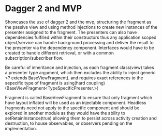 # Dagger 2 and MVP
Showcases the use of dagger 2 and the mvp, structuring the fragment as the passive view and using method injections to create new instances of the presenter assigned to the fragment. The presenters can also have dependencies fulfilled within their constructors thus any application scoped object/service can handle background processing and deliver the result to the presenter via the dependency component. Interfaces would have to be created to handle different retrieval, or with a common subscription/subscriber flow.

Be careful of inheritance and injection, as each fragment class(view) takes a presenter type argument, which then excludes the ability to inject generic <? extends BaseViewFragment), and requires exact references to the sepecific type of fragment is using(hard coupling) (BaseViewFragment<TypeSpecificPresenter.>)

Fragment is called BaseViewFragment to ensure that only fragment which have layout inflated will be used as an injectable component. Headless fragments need not apply to the specific component and should be explored in another module as they would have the ability to setRetainInstance(true) allowing them to persist across activity creation and destruction, to house observables, or observers pending on the implementation.
